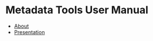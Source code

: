 
# Metadata Tools User Manual

- [About](about.md)
- [Presentation](presentations/presentation1.md)

